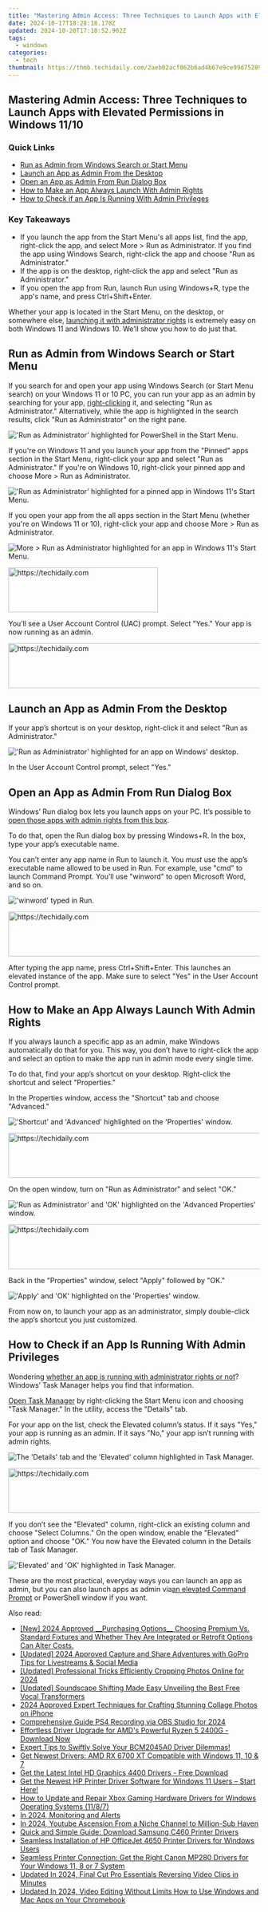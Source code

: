 ```yaml
---
title: "Mastering Admin Access: Three Techniques to Launch Apps with Elevated Permissions in Windows 11/10"
date: 2024-10-17T18:28:18.178Z
updated: 2024-10-20T17:18:52.902Z
tags:
  - windows
categories:
  - tech
thumbnail: https://thmb.techidaily.com/2aeb02acf862b6ad4b67e9ce99d75289c32cf73cca9a229e16ca142428daa51f.jpg
---
```


## Mastering Admin Access: Three Techniques to Launch Apps with Elevated Permissions in Windows 11/10

### Quick Links

* [Run as Admin from Windows Search or Start Menu](https://facebook-video-footage.techidaily.com/updated-in-2024-effortless-transformation-of-your-youtube-content-into-webm/)
* [Launch an App as Admin From the Desktop](https://article-files.techidaily.com/the-artisans-path-to-creating-3d-luts/)
* [Open an App as Admin From Run Dialog Box](https://techidaily.com/how-to-transfer-whatsapp-from-apple-iphone-se-2020-to-other-iphone-14-devices-drfone-by-drfone-transfer-whatsapp-from-ios-transfer-whatsapp-from-ios/)
* [How to Make an App Always Launch With Admin Rights](https://desktop-recording.techidaily.com/in-2024-time-management-mastery-slack-and-filmora-for-productive-team-meetings/)
* [How to Check if an App Is Running With Admin Privileges](https://smart-video-editing.techidaily.com/new-2024-approved-the-ultimate-mac-video-editor-mkvtoolnix-features/)

### Key Takeaways

* If you launch the app from the Start Menu's all apps list, find the app, right-click the app, and select More > Run as Administrator. If you find the app using Windows Search, right-click the app and choose "Run as Administrator."
* If the app is on the desktop, right-click the app and select "Run as Administrator."
* If you open the app from Run, launch Run using Windows+R, type the app's name, and press Ctrl+Shift+Enter.

 Whether your app is located in the Start Menu, on the desktop, or somewhere else, [launching it with administrator rights](https://android-location.techidaily.com/in-2024-10-fake-gps-location-apps-on-android-of-your-samsung-galaxy-xcover-6-pro-tactical-edition-drfone-by-drfone-virtual/) is extremely easy on both Windows 11 and Windows 10\. We’ll show you how to do just that.

##  Run as Admin from Windows Search or Start Menu

 If you search for and open your app using Windows Search (or Start Menu search) on your Windows 11 or 10 PC, you can run your app as an admin by searching for your app, [right-clicking](https://desktop-recording.techidaily.com/updated-the-art-of-recording-fun-6-techniques-to-document-minecraft-for-2024/) it, and selecting "Run as Administrator." Alternatively, while the app is highlighted in the search results, click "Run as Administrator" on the right pane.

!['Run as Administrator' highlighted for PowerShell in the Start Menu.](https://static1.howtogeekimages.com/wordpress/wp-content/uploads/2024/01/1-run-as-admin-from-start-menu.jpg) 

 If you're on Windows 11 and you launch your app from the "Pinned" apps section in the Start Menu, right-click your app and select "Run as Administrator." If you're on Windows 10, right-click your pinned app and choose More > Run as Administrator.

!['Run as Administrator' highlighted for a pinned app in Windows 11's Start Menu.](https://static1.howtogeekimages.com/wordpress/wp-content/uploads/2024/01/9-pinned-app-run-as-admin-1.jpg) 

 If you open your app from the all apps section in the Start Menu (whether you're on Windows 11 or 10), right-click your app and choose More > Run as Administrator.

![More > Run as Administrator highlighted for an app in Windows 11's Start Menu.](https://static1.howtogeekimages.com/wordpress/wp-content/uploads/2024/01/10-all-app-run-as-admin.jpg) 

<!-- affiliate ads begin -->
<a href="https://aligracehair.sjv.io/c/5597632/1959759/19272" target="_top" id="1959759">
  <img src="//a.impactradius-go.com/display-ad/19272-1959759" border="0" alt="https://techidaily.com" width="300" height="90"/>
</a>
<img height="0" width="0" src="https://aligracehair.sjv.io/i/5597632/1959759/19272" style="position:absolute;visibility:hidden;" border="0" />
<!-- affiliate ads end -->

 You’ll see a User Account Control (UAC) prompt. Select "Yes." Your app is now running as an admin.

<!-- affiliate ads begin -->
<a href="https://appsumo.8odi.net/c/5597632/2100534/7443" target="_top" id="2100534">
  <img src="//a.impactradius-go.com/display-ad/7443-2100534" border="0" alt="https://techidaily.com" width="728" height="90"/>
</a>
<img height="0" width="0" src="https://appsumo.8odi.net/i/5597632/2100534/7443" style="position:absolute;visibility:hidden;" border="0" />
<!-- affiliate ads end -->

##  Launch an App as Admin From the Desktop

 If your app’s shortcut is on your desktop, right-click it and select "Run as Administrator."

!['Run as Administrator' highlighted for an app on Windows' desktop.](https://static1.howtogeekimages.com/wordpress/wp-content/uploads/2024/01/2-launch-as-admin-from-desktop.jpg) 

 In the User Account Control prompt, select "Yes."

##  Open an App as Admin From Run Dialog Box

 Windows’ Run dialog box lets you launch apps on your PC. It’s possible to [open those apps with admin rights from this box](https://some-skills.techidaily.com/new-the-ultimate-guide-to-youtubes-most-captivating-storytellers-in-23/).

 To do that, open the Run dialog box by pressing Windows+R. In the box, type your app’s executable name.

 You can’t enter any app name in Run to launch it. You _must_ use the app’s executable name allowed to be used in Run. For example, use "cmd" to launch Command Prompt. You’ll use "winword" to open Microsoft Word, and so on.

!['winword' typed in Run.](https://static1.howtogeekimages.com/wordpress/wp-content/uploads/2024/01/3-run-app-as-admin-from-run.jpg) 

<!-- affiliate ads begin -->
<a href="https://aligracehair.sjv.io/c/5597632/2006919/19272" target="_top" id="2006919">
  <img src="//a.impactradius-go.com/display-ad/19272-2006919" border="0" alt="https://techidaily.com" width="728" height="90"/>
</a>
<img height="0" width="0" src="https://aligracehair.sjv.io/i/5597632/2006919/19272" style="position:absolute;visibility:hidden;" border="0" />
<!-- affiliate ads end -->

 After typing the app name, press Ctrl+Shift+Enter. This launches an elevated instance of the app. Make sure to select "Yes" in the User Account Control prompt.

##  How to Make an App Always Launch With Admin Rights

 If you always launch a specific app as an admin, make Windows automatically do that for you. This way, you don’t have to right-click the app and select an option to make the app run in admin mode every single time.

 To do that, find your app’s shortcut on your desktop. Right-click the shortcut and select "Properties."

 In the Properties window, access the "Shortcut" tab and choose "Advanced."

!['Shortcut' and 'Advanced' highlighted on the 'Properties' window.](https://static1.howtogeekimages.com/wordpress/wp-content/uploads/2024/01/4-desktop-app-shortcut-advanced-properties.jpg) 

<!-- affiliate ads begin -->
<a href="https://appsumo.8odi.net/c/5597632/2111994/7443" target="_top" id="2111994">
  <img src="//a.impactradius-go.com/display-ad/7443-2111994" border="0" alt="https://techidaily.com" width="728" height="90"/>
</a>
<img height="0" width="0" src="https://appsumo.8odi.net/i/5597632/2111994/7443" style="position:absolute;visibility:hidden;" border="0" />
<!-- affiliate ads end -->

 On the open window, turn on "Run as Administrator" and select "OK."

!['Run as Administrator' and 'OK' highlighted on the 'Advanced Properties' window.](https://static1.howtogeekimages.com/wordpress/wp-content/uploads/2024/01/5-always-launch-app-as-admin.jpg) 

<!-- affiliate ads begin -->
<a href="https://appsumo.8odi.net/c/5597632/2111982/7443" target="_top" id="2111982">
  <img src="//a.impactradius-go.com/display-ad/7443-2111982" border="0" alt="https://techidaily.com" width="728" height="90"/>
</a>
<img height="0" width="0" src="https://appsumo.8odi.net/i/5597632/2111982/7443" style="position:absolute;visibility:hidden;" border="0" />
<!-- affiliate ads end -->

 Back in the "Properties" window, select "Apply" followed by "OK."

!['Apply' and 'OK' highlighted on the 'Properties' window.](https://static1.howtogeekimages.com/wordpress/wp-content/uploads/2024/01/6-save-changes.jpg) 

 From now on, to launch your app as an administrator, simply double-click the app’s shortcut you just customized.

##  How to Check if an App Is Running With Admin Privileges

 Wondering [whether an app is running with administrator rights or not](https://digital-screen-recording.techidaily.com/in-2024-cutting-edge-techniques-for-capturing-ps4-games-in-obs/)? Windows’ Task Manager helps you find that information.

[Open Task Manager](https://vp-tips.techidaily.com/updated-in-2024-perfect-palette-playbook-mastering-the-art-of-grading/) by right-clicking the Start Menu icon and choosing "Task Manager." In the utility, access the "Details" tab.

 For your app on the list, check the Elevated column’s status. If it says "Yes," your app is running as an admin. If it says "No," your app isn’t running with admin rights.

![The 'Details' tab and the 'Elevated' column highlighted in Task Manager.](https://static1.howtogeekimages.com/wordpress/wp-content/uploads/2024/01/7-elevated-apps-task-manager.jpg) 

<!-- affiliate ads begin -->
<a href="https://wigfever.sjv.io/c/5597632/2014849/22899" target="_top" id="2014849">
  <img src="//a.impactradius-go.com/display-ad/22899-2014849" border="0" alt="https://techidaily.com" width="728" height="90"/>
</a>
<img height="0" width="0" src="https://wigfever.sjv.io/i/5597632/2014849/22899" style="position:absolute;visibility:hidden;" border="0" />
<!-- affiliate ads end -->

 If you don’t see the "Elevated" column, right-click an existing column and choose "Select Columns." On the open window, enable the "Elevated" option and choose "OK." You now have the Elevated column in the Details tab of Task Manager.

!['Elevated' and 'OK' highlighted in Task Manager.](https://static1.howtogeekimages.com/wordpress/wp-content/uploads/2024/01/8-enable-elevated-column-task-manager.jpg) 

 These are the most practical, everyday ways you can launch an app as admin, but you can also launch apps as admin via[an elevated Command Prompt](https://screen-mirror.techidaily.com/how-to-screen-mirroring-xiaomi-14-ultra-drfone-by-drfone-android/) or PowerShell window if you want.

<ins class="adsbygoogle"
     style="display:block"
     data-ad-format="autorelaxed"
     data-ad-client="ca-pub-7571918770474297"
     data-ad-slot="1223367746"></ins>

<ins class="adsbygoogle"
     style="display:block"
     data-ad-client="ca-pub-7571918770474297"
     data-ad-slot="8358498916"
     data-ad-format="auto"
     data-full-width-responsive="true"></ins>

<span class="atpl-alsoreadstyle">Also read:</span>
<div><ul>
<li><a href="https://youtube-blog.techidaily.com/024-approved-purchasing-options-choosing-premium-vs-standard-fixtures-and-whether-they-are-integrated-or-retrofit-options-can-alter-costs/"><u>[New] 2024 Approved __Purchasing Options__ Choosing Premium Vs. Standard Fixtures and Whether They Are Integrated or Retrofit Options Can Alter Costs.</u></a></li>
<li><a href="https://facebook-video-content.techidaily.com/updated-2024-approved-capture-and-share-adventures-with-gopro-tips-for-livestreams-and-social-media/"><u>[Updated] 2024 Approved Capture and Share Adventures with GoPro Tips for Livestreams & Social Media</u></a></li>
<li><a href="https://fox-access.techidaily.com/updated-professional-tricks-efficiently-cropping-photos-online-for-2024/"><u>[Updated] Professional Tricks Efficiently Cropping Photos Online for 2024</u></a></li>
<li><a href="https://fox-http.techidaily.com/updated-soundscape-shifting-made-easy-unveiling-the-best-free-vocal-transformers/"><u>[Updated] Soundscape Shifting Made Easy Unveiling the Best Free Vocal Transformers</u></a></li>
<li><a href="https://some-techniques.techidaily.com/2024-approved-expert-techniques-for-crafting-stunning-collage-photos-on-iphone/"><u>2024 Approved Expert Techniques for Crafting Stunning Collage Photos on iPhone</u></a></li>
<li><a href="https://video-screen-grab.techidaily.com/comprehensive-guide-ps4-recording-via-obs-studio-for-2024/"><u>Comprehensive Guide PS4 Recording via OBS Studio for 2024</u></a></li>
<li><a href="https://win-dash.techidaily.com/effortless-driver-upgrade-for-amds-powerful-ryzen-5-2400g-download-now/"><u>Effortless Driver Upgrade for AMD's Powerful Ryzen 5 2400G - Download Now</u></a></li>
<li><a href="https://win-dash.techidaily.com/expert-tips-to-swiftly-solve-your-bcm2045a0-driver-dilemmas/"><u>Expert Tips to Swiftly Solve Your BCM2045A0 Driver Dilemmas!</u></a></li>
<li><a href="https://win-dash.techidaily.com/get-newest-drivers-amd-rx-6700-xt-compatible-with-windows-11-10-and-7/"><u>Get Newest Drivers: AMD RX 6700 XT Compatible with Windows 11, 10 & 7</u></a></li>
<li><a href="https://win-dash.techidaily.com/get-the-latest-intel-hd-graphics-4400-drivers-free-download/"><u>Get the Latest Intel HD Graphics 4400 Drivers - Free Download</u></a></li>
<li><a href="https://win-dash.techidaily.com/get-the-newest-hp-printer-driver-software-for-windows-11-users-start-here/"><u>Get the Newest HP Printer Driver Software for Windows 11 Users – Start Here!</u></a></li>
<li><a href="https://win-dash.techidaily.com/how-to-update-and-repair-xbox-gaming-hardware-drivers-for-windows-operating-systems-1187/"><u>How to Update and Repair Xbox Gaming Hardware Drivers for Windows Operating Systems (11/8/7)</u></a></li>
<li><a href="https://vimeo-videos.techidaily.com/in-2024-monitoring-and-alerts/"><u>In 2024, Monitoring and Alerts</u></a></li>
<li><a href="https://youtube-tips.techidaily.com/24-youtube-ascension-from-a-niche-channel-to-million-sub-haven/"><u>In 2024, Youtube Ascension From a Niche Channel to Million-Sub Haven</u></a></li>
<li><a href="https://win-dash.techidaily.com/quick-and-simple-guide-download-samsung-c460-printer-drivers/"><u>Quick and Simple Guide: Download Samsung C460 Printer Drivers</u></a></li>
<li><a href="https://win-dash.techidaily.com/seamless-installation-of-hp-officejet-4650-printer-drivers-for-windows-users/"><u>Seamless Installation of HP OfficeJet 4650 Printer Drivers for Windows Users</u></a></li>
<li><a href="https://win-dash.techidaily.com/seamless-printer-connection-get-the-right-canon-mp280-drivers-for-your-windows-11-8-or-7-system/"><u>Seamless Printer Connection: Get the Right Canon MP280 Drivers for Your Windows 11, 8 or 7 System</u></a></li>
<li><a href="https://ai-driven-video-production.techidaily.com/updated-in-2024-final-cut-pro-essentials-reversing-video-clips-in-minutes/"><u>Updated In 2024, Final Cut Pro Essentials Reversing Video Clips in Minutes</u></a></li>
<li><a href="https://ai-video-tools.techidaily.com/updated-in-2024-video-editing-without-limits-how-to-use-windows-and-mac-apps-on-your-chromebook/"><u>Updated In 2024, Video Editing Without Limits How to Use Windows and Mac Apps on Your Chromebook</u></a></li>
</ul></div>

